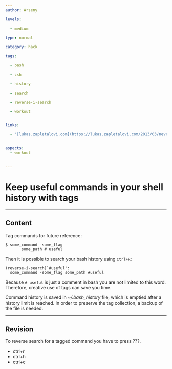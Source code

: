 ```yaml
---
author: Arseny

levels:

  - medium

type: normal

category: hack

tags:

  - bash

  - zsh

  - history

  - search

  - reverse-i-search

  - workout


links:

  - '[lukas.zapletalovi.com](https://lukas.zapletalovi.com/2013/03/never-lost-your-bash-history-again.html){website}'


aspects:
  - workout


---
```


# Keep useful commands in your shell history with tags

---
## Content

Tag commands for future reference:
```
$ some_command -some_flag
       some_path # useful
```

Then it is possible to search your bash history using `Ctrl+R`:

```text
(reverse-i-search)`#useful': 
  some_command -some_flag some_path #useful 
```

Because `# useful` is just a comment in bash you are not limited to this word. Therefore, creative use of tags can save you time. 

Command history is saved in *~/.bash_history* file, which is emptied after a history limit is reached. In order to preserve the tag collection, a backup of the file is needed.

---
## Revision

To reverse search for a tagged command you have to press ???.


* ctrl+r
* ctrl+h
* ctrl+c

 
